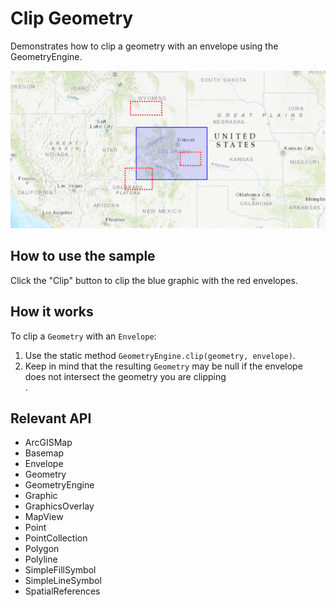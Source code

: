 <h1>Clip Geometry</h1>

<p>Demonstrates how to clip a geometry with an envelope using the GeometryEngine.</p>

<p><img src="ClipGeometry.gif"/></p>

<h2>How to use the sample</h2>

<p>Click the "Clip" button to clip the blue graphic with the red envelopes.</p>

<h2>How it works</h2>

<p>To clip a <code>Geometry</code> with an <code>Envelope</code>:</p>

<ol>
    <li>Use the static method <code>GeometryEngine.clip(geometry, envelope)</code>.</li>
    <li>Keep in mind that the resulting <code>Geometry</code> may be null if the envelope does not intersect the 
    geometry you are clipping</li>.</code>
</ol>

<h2>Relevant API</h2>

<ul>
    <li>ArcGISMap</li>
    <li>Basemap</li>
    <li>Envelope</li>
    <li>Geometry</li>
    <li>GeometryEngine</li>
    <li>Graphic</li>
    <li>GraphicsOverlay</li>
    <li>MapView</li>
    <li>Point</li>
    <li>PointCollection</li>
    <li>Polygon</li>
    <li>Polyline</li>
    <li>SimpleFillSymbol</li>
    <li>SimpleLineSymbol</li>
    <li>SpatialReferences</li>
</ul>
